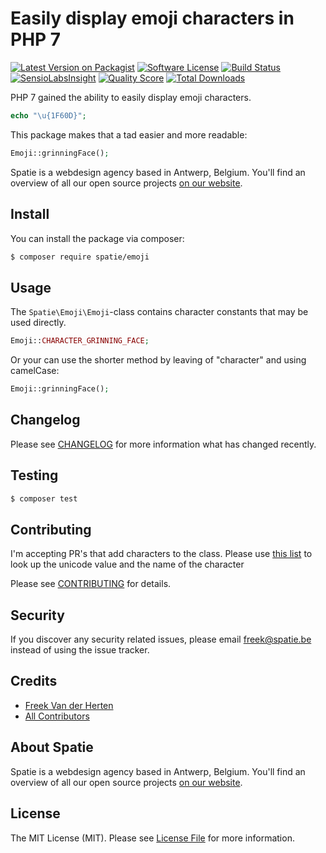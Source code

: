 # Easily display emoji characters in PHP 7

[![Latest Version on Packagist](https://img.shields.io/packagist/v/spatie/emoji.svg?style=flat-square)](https://packagist.org/packages/spatie/emoji)
[![Software License](https://img.shields.io/badge/license-MIT-brightgreen.svg?style=flat-square)](LICENSE.md)
[![Build Status](https://img.shields.io/travis/spatie/emoji/master.svg?style=flat-square)](https://travis-ci.org/spatie/emoji)
[![SensioLabsInsight](https://img.shields.io/sensiolabs/i/61199a95-b5ac-4557-a05d-4a8893fc0913/.svg?style=flat-square)](https://insight.sensiolabs.com/projects/61199a95-b5ac-4557-a05d-4a8893fc0913/)
[![Quality Score](https://img.shields.io/scrutinizer/g/spatie/emoji.svg?style=flat-square)](https://scrutinizer-ci.com/g/spatie/emoji)
[![Total Downloads](https://img.shields.io/packagist/dt/spatie/emoji.svg?style=flat-square)](https://packagist.org/packages/spatie/emoji)

PHP 7 gained the ability to easily display emoji characters. 

```php
echo "\u{1F60D}";
```

This package makes that a tad easier and more readable:

```php
Emoji::grinningFace();
```

Spatie is a webdesign agency based in Antwerp, Belgium. You'll find an overview of all our open source projects [on our website](https://spatie.be/opensource).

## Install

You can install the package via composer:
``` bash
$ composer require spatie/emoji
```

## Usage

The `Spatie\Emoji\Emoji`-class contains character constants that may be used directly.

```php
Emoji::CHARACTER_GRINNING_FACE;
```

Or your can use the shorter method by leaving of "character" and using camelCase:
```php
Emoji::grinningFace();
```

## Changelog

Please see [CHANGELOG](CHANGELOG.md) for more information what has changed recently.

## Testing

``` bash
$ composer test
```

## Contributing

I'm accepting PR's that add characters to the class. 
Please use [this list](http://unicode.org/emoji/charts/full-emoji-list.html) to look up the unicode value and
the name of the character

Please see [CONTRIBUTING](CONTRIBUTING.md) for details.

## Security

If you discover any security related issues, please email freek@spatie.be instead of using the issue tracker.

## Credits

- [Freek Van der Herten](https://github.com/freekmurze)
- [All Contributors](../../contributors)

## About Spatie
Spatie is a webdesign agency based in Antwerp, Belgium. You'll find an overview of all our open source projects [on our website](https://spatie.be/opensource).

## License

The MIT License (MIT). Please see [License File](LICENSE.md) for more information.
